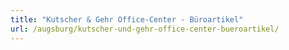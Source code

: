 ```yaml
---
title: "Kutscher & Gehr Office-Center - Büroartikel"
url: /augsburg/kutscher-und-gehr-office-center-bueroartikel/
---
```

